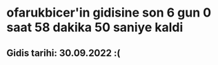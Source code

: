 # ofarukbicer'in gidisine son 6 gun 0 saat 58 dakika 50 saniye kaldi

## Gidis tarihi: 30.09.2022 :(